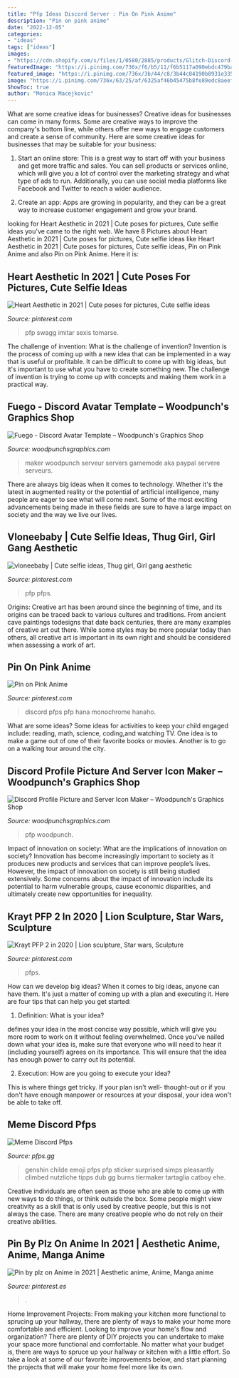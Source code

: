 ```yaml
---
title: "Pfp Ideas Discord Server : Pin On Pink Anime"
description: "Pin on pink anime"
date: "2022-12-05"
categories:
- "ideas"
tags: ["ideas"]
images:
- "https://cdn.shopify.com/s/files/1/0580/2885/products/Glitch-Discord-Server-Icon-Blue_large.gif?v=1605592369"
featuredImage: "https://i.pinimg.com/736x/f6/b5/11/f6b5117a090ebdc479bae253a1f55e76.jpg"
featured_image: "https://i.pinimg.com/736x/3b/44/c8/3b44c84190b8931e335bac3de3a02a11.jpg"
image: "https://i.pinimg.com/736x/63/25/af/6325af46b45475b8fe89edc8aeef7b18.jpg"
ShowToc: true
author: "Monica Macejkovic"
---
```



What are some creative ideas for businesses?
Creative ideas for businesses can come in many forms. Some are creative ways to improve the company's bottom line, while others offer new ways to engage customers and create a sense of community. Here are some creative ideas for businesses that may be suitable for your business:
1. Start an online store: This is a great way to start off with your business and get more traffic and sales. You can sell products or services online, which will give you a lot of control over the marketing strategy and what type of ads to run. Additionally, you can use social media platforms like Facebook and Twitter to reach a wider audience.

2. Create an app: Apps are growing in popularity, and they can be a great way to increase customer engagement and grow your brand.

	

		
looking for Heart Aesthetic in 2021 | Cute poses for pictures, Cute selfie ideas you've came to the right web. We have 8 Pictures about Heart Aesthetic in 2021 | Cute poses for pictures, Cute selfie ideas like Heart Aesthetic in 2021 | Cute poses for pictures, Cute selfie ideas, Pin on Pink Anime and also Pin on Pink Anime. Here it is:
		
    
## Heart Aesthetic In 2021 | Cute Poses For Pictures, Cute Selfie Ideas

<img loading=lazy src="https://i.pinimg.com/736x/3b/44/c8/3b44c84190b8931e335bac3de3a02a11.jpg" onerror="this.onerror=null;this.src='https://tse4.mm.bing.net/th?id=OIP.IaQCIG1lOgHYukUjwpIMSgHaH0&amp;pid=15.1';" alt="Heart Aesthetic in 2021 | Cute poses for pictures, Cute selfie ideas">

_Source: pinterest.com_

>pfp swagg imitar sexis tomarse. 

	

The challenge of invention: What is the challenge of invention?
Invention is the process of coming up with a new idea that can be implemented in a way that is useful or profitable. It can be difficult to come up with big ideas, but it's important to use what you have to create something new. The challenge of invention is trying to come up with concepts and making them work in a practical way.

    
## Fuego - Discord Avatar Template – Woodpunch&#039;s Graphics Shop

<img loading=lazy src="https://cdn.shopify.com/s/files/1/0580/2885/products/Fuego-Discord-Server-Icon_1200x1200.gif?v=1575418843" onerror="this.onerror=null;this.src='https://tse4.mm.bing.net/th?id=OIP.q06obsVnua4wU55L-mN1CAAAAA&amp;pid=15.1';" alt="Fuego - Discord Avatar Template – Woodpunch&#039;s Graphics Shop">

_Source: woodpunchsgraphics.com_

>maker woodpunch serveur servers gamemode aka paypal servere serveurs. 

	

There are always big ideas when it comes to technology. Whether it's the latest in augmented reality or the potential of artificial intelligence, many people are eager to see what will come next. Some of the most exciting advancements being made in these fields are sure to have a large impact on society and the way we live our lives.

    
## Vloneebaby | Cute Selfie Ideas, Thug Girl, Girl Gang Aesthetic

<img loading=lazy src="https://i.pinimg.com/736x/f6/b5/11/f6b5117a090ebdc479bae253a1f55e76.jpg" onerror="this.onerror=null;this.src='https://tse1.mm.bing.net/th?id=OIP.iUFH7sNExY_eSI4dRCNX2gHaJq&amp;pid=15.1';" alt="vloneebaby | Cute selfie ideas, Thug girl, Girl gang aesthetic">

_Source: pinterest.com_

>pfp pfps. 

	

Origins:
Creative art has been around since the beginning of time, and its origins can be traced back to various cultures and traditions. From ancient cave paintings todesigns that date back centuries, there are many examples of creative art out there. While some styles may be more popular today than others, all creative art is important in its own right and should be considered when assessing a work of art.

    
## Pin On Pink Anime

<img loading=lazy src="https://i.pinimg.com/736x/af/79/81/af7981bdfc076fc28a125616244d06c4.jpg" onerror="this.onerror=null;this.src='https://tse3.mm.bing.net/th?id=OIP.7mArimAzf3Re2cUjlLK7rwHaHa&amp;pid=15.1';" alt="Pin on Pink Anime">

_Source: pinterest.com_

>discord pfps pfp hana monochrome hanaho. 

	

What are some ideas?
Some ideas for activities to keep your child engaged include: reading, math, science, coding,and watching TV. One idea is to make a game out of one of their favorite books or movies. Another is to go on a walking tour around the city.

    
## Discord Profile Picture And Server Icon Maker – Woodpunch&#039;s Graphics Shop

<img loading=lazy src="https://cdn.shopify.com/s/files/1/0580/2885/products/Glitch-Discord-Server-Icon-Blue_large.gif?v=1605592369" onerror="this.onerror=null;this.src='https://tse2.mm.bing.net/th?id=OIP.THMIBrq90pt1l7TCDKRJFAAAAA&amp;pid=15.1';" alt="Discord Profile Picture and Server Icon Maker – Woodpunch&#039;s Graphics Shop">

_Source: woodpunchsgraphics.com_

>pfp woodpunch. 

	

Impact of innovation on society: What are the implications of innovation on society?
Innovation has become increasingly important to society as it produces new products and services that can improve people’s lives. However, the impact of innovation on society is still being studied extensively. Some concerns about the impact of innovation include its potential to harm vulnerable groups, cause economic disparities, and ultimately create new opportunities for inequality.

    
## Krayt PFP 2 In 2020 | Lion Sculpture, Star Wars, Sculpture

<img loading=lazy src="https://i.pinimg.com/736x/63/25/af/6325af46b45475b8fe89edc8aeef7b18.jpg" onerror="this.onerror=null;this.src='https://tse3.mm.bing.net/th?id=OIP.yzkDKVfqidJJx9FLn7tqcwHaHa&amp;pid=15.1';" alt="Krayt PFP 2 in 2020 | Lion sculpture, Star wars, Sculpture">

_Source: pinterest.com_

>pfps. 

	

How can we develop big ideas?
When it comes to big ideas, anyone can have them. It's just a matter of coming up with a plan and executing it. Here are four tips that can help you get started:
1. Definition: What is your idea?

 defines your idea in the most concise way possible, which will give you more room to work on it without feeling overwhelmed. Once you've nailed down what your idea is, make sure that everyone who will need to hear it (including yourself) agrees on its importance. This will ensure that the idea has enough power to carry out its potential.

2. Execution: How are you going to execute your idea?

This is where things get tricky. If your plan isn't well- thought-out or if you don't have enough manpower or resources at your disposal, your idea won't be able to take off.

    
## Meme Discord Pfps

<img loading=lazy src="https://pfps.gg/assets/pfps/9552-childe-going-insane.png" onerror="this.onerror=null;this.src='https://tse2.mm.bing.net/th?id=OIP.VoVR5TeUVYhhrDfHnFqm9wAAAA&amp;pid=15.1';" alt="Meme Discord Pfps">

_Source: pfps.gg_

>genshin childe emoji pfps pfp sticker surprised simps pleasantly climbed nutzliche tipps dub gg burns tiermaker tartaglia catboy ehe. 

	

Creative individuals are often seen as those who are able to come up with new ways to do things, or think outside the box. Some people might view creativity as a skill that is only used by creative people, but this is not always the case. There are many creative people who do not rely on their creative abilities.

    
## Pin By Plz On Anime In 2021 | Aesthetic Anime, Anime, Manga Anime

<img loading=lazy src="https://i.pinimg.com/736x/11/88/e3/1188e351179cbf62257d8d51ac3b346b.jpg" onerror="this.onerror=null;this.src='https://tse3.mm.bing.net/th?id=OIP.OL9gGsKqyKXR3KCLx9a-lQHaHa&amp;pid=15.1';" alt="Pin by plz on Anime in 2021 | Aesthetic anime, Anime, Manga anime">

_Source: pinterest.es_

>. 

	

Home Improvement Projects: From making your kitchen more functional to sprucing up your hallway, there are plenty of ways to make your home more comfortable and efficient.
Looking to improve your home's flow and organization? There are plenty of DIY projects you can undertake to make your space more functional and comfortable. No matter what your budget is, there are ways to spruce up your hallway or kitchen with a little effort. So take a look at some of our favorite improvements below, and start planning the projects that will make your home feel more like its own.

